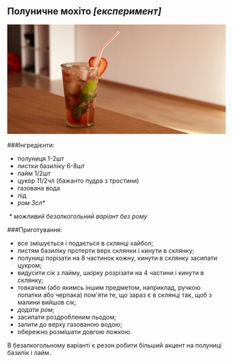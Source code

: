 Полуничне мохіто _[експеримент]_
---------
![](polunychne_mojito.jpg)

###Інгредієнти:

- полуниця 1-2шт
- листки базиліку 6-8шт
- лайм 1/2шт
- цукор 11/2чл (бажанто пудра з тростини)
- газована вода
- лід
- _ром 3сл*_

 _* можливий безалкогольний варіант без рому_

###Приготування:

- все змішується і подається в склянці хайбол;
- листям базиліку протерти верх склянки і кинути в склянку;
- полуниці порізати на 8 частинок кожну, кинути в склянку засипати цукром;
- видусити сік з лайму, шкірку розрізати на 4 частини і кинути в cклянку;
- товкачем (або якимсь іншим предметом, наприклад, ручкою лопатки або черпака) пом'яти те, що зараз є в склянці так, щоб з малини вийшов сік;
- _додати ром;_
- засипати роздробленим льодом;
- залити до верху газованою водою;
- обережно розмішати довгою ложкою.

В безалкогольному варіанті є резон робити більший акцент на полуниці базилік і лайм.
